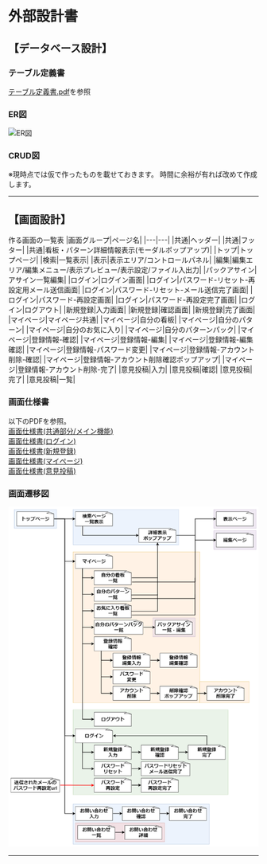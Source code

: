 # 外部設計書
## 【データベース設計】
### テーブル定義書
[テーブル定義書.pdf](pdf/%E3%83%86%E3%83%BC%E3%83%96%E3%83%AB%E5%AE%9A%E7%BE%A9%E6%9B%B8.pdf)を参照
### ER図
![ER図](img/ER%E5%9B%B3.png)
### CRUD図
※現時点では仮で作ったものを載せておきます。
時間に余裕が有れば改めて作成します。

---
## 【画面設計】
作る画面の一覧表
|画面グループ|ページ名|
|---|---|
|共通|ヘッダー|
|共通|フッター|
|共通|看板・パターン詳細情報表示(モーダルポップアップ)|
|トップ|トップページ|
|検索|一覧表示|
|表示|表示エリア/コントロールパネル|
|編集|編集エリア/編集メニュー/表示プレビュー/表示設定/ファイル入出力|
|パックアサイン|アサイン一覧編集|
|ログイン|ログイン画面|
|ログイン|パスワード-リセット-再設定用メール送信画面|
|ログイン|パスワード-リセット-メール送信完了画面|
|ログイン|パスワード-再設定画面|
|ログイン|パスワード-再設定完了画面|
|ログイン|ログアウト|
|新規登録|入力画面|
|新規登録|確認画面|
|新規登録|完了画面|
|マイページ|マイページ共通|
|マイページ|自分の看板|
|マイページ|自分のパターン|
|マイページ|自分のお気に入り|
|マイページ|自分のパターンパック|
|マイページ|登録情報-確認|
|マイページ|登録情報-編集|
|マイページ|登録情報-編集確認|
|マイページ|登録情報-パスワード変更|
|マイページ|登録情報-アカウント削除-確認|
|マイページ|登録情報-アカウント削除確認ポップアップ|
|マイページ|登録情報-アカウント削除-完了|
|意見投稿|入力|
|意見投稿|確認|
|意見投稿|完了|
|意見投稿|一覧|
### 画面仕様書
以下のPDFを参照。  
[画面仕様書(共通部分/メイン機能)](pdf/%E7%94%BB%E9%9D%A2%E4%BB%95%E6%A7%98%E6%9B%B8-%E5%85%B1%E9%80%9A-%E3%83%A1%E3%82%A4%E3%83%B3%E6%A9%9F%E8%83%BD.pdf)  
[画面仕様書(ログイン)](pdf/%E7%94%BB%E9%9D%A2%E4%BB%95%E6%A7%98%E6%9B%B8-%E3%83%AD%E3%82%B0%E3%82%A4%E3%83%B3.pdf)  
[画面仕様書(新規登録)](pdf/%E7%94%BB%E9%9D%A2%E4%BB%95%E6%A7%98%E6%9B%B8-%E6%96%B0%E8%A6%8F%E7%99%BB%E9%8C%B2.pdf)  
[画面仕様書(マイページ)](pdf/%E7%94%BB%E9%9D%A2%E4%BB%95%E6%A7%98%E6%9B%B8-%E3%83%9E%E3%82%A4%E3%83%9A%E3%83%BC%E3%82%B8.pdf)  
[画面仕様書(意見投稿)](pdf/%E7%94%BB%E9%9D%A2%E4%BB%95%E6%A7%98%E6%9B%B8-%E6%84%8F%E8%A6%8B%E6%8A%95%E7%A8%BF.pdf)  
### 画面遷移図
![画面遷移図](img/%E7%94%BB%E9%9D%A2%E9%81%B7%E7%A7%BB%E5%9B%B3.png)

---